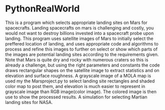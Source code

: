 # PythonRealWorld

This is a program which selects appropriate landing sites on Mars for spacecrafts.
Landing spacecrafts on mars is challenging and costly, you would not want to destroy billions invested into a spacecraft probe upon landing.
This program uses satellite images of Mars to initially select the preffered location of landing, and uses appropriate code and algorithms to 
process and refine this images to further on select or show which parts of the images are potential landing sites according to the requirements
given.
Note that Mars is quite dry and rocky with numerous craters so this is already a challenge, but using the right parameters and constants the code 
draws rectangular shapes on the satellite image to extract statistics and on elevation and surface roughness.
A grayscale image of a MOLA map is used my the Marsproject.py to select landing site rectangles and shaded color map to post them, and elevation is much easier to represent in grayscale image than RGB image(color image).
The colored image is then use to show the processed results.
A simulation for selecting Martian landing sites for NASA.
